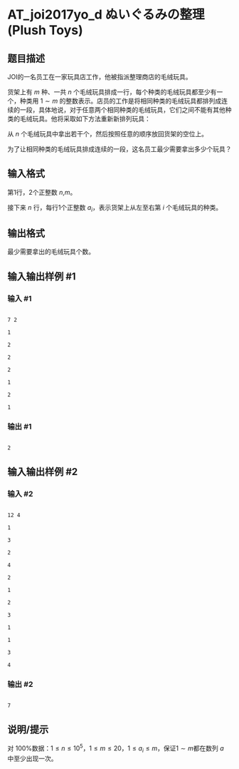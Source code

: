 # AT_joi2017yo_d ぬいぐるみの整理 (Plush Toys)

## 题目描述

JOI的一名员工在一家玩具店工作，他被指派整理商店的毛绒玩具。

货架上有 $m$ 种、一共 $n$ 个毛绒玩具排成一行，每个种类的毛绒玩具都至少有一个，种类用 $1\sim m$ 的整数表示。店员的工作是将相同种类的毛绒玩具都排列成连续的一段，具体地说，对于任意两个相同种类的毛绒玩具，它们之间不能有其他种类的毛绒玩具。他将采取如下方法重新新排列玩具：

从 $n$ 个毛绒玩具中拿出若干个，然后按照任意的顺序放回货架的空位上。

为了让相同种类的毛绒玩具排成连续的一段，这名员工最少需要拿出多少个玩具？

## 输入格式

第$1$行，$2$个正整数 $n$,$m$。

接下来 $n$ 行，每行1个正整数 $a_i$，表示货架上从左至右第 $i$ 个毛绒玩具的种类。

## 输出格式

最少需要拿出的毛绒玩具个数。

## 输入输出样例 #1

### 输入 #1

```
7 2
1
2
2
2
1
2
1
```

### 输出 #1

```
2
```

## 输入输出样例 #2

### 输入 #2

```
12 4
1
3
2
4
2
1
2
3
1
1
3
4
```

### 输出 #2

```
7
```

## 说明/提示

对 $100\%$数据：$1≤n≤10^5$，$1≤m≤20$，$1≤a_i≤m$，保证$1\sim m$都在数列 $a$ 中至少出现一次。
